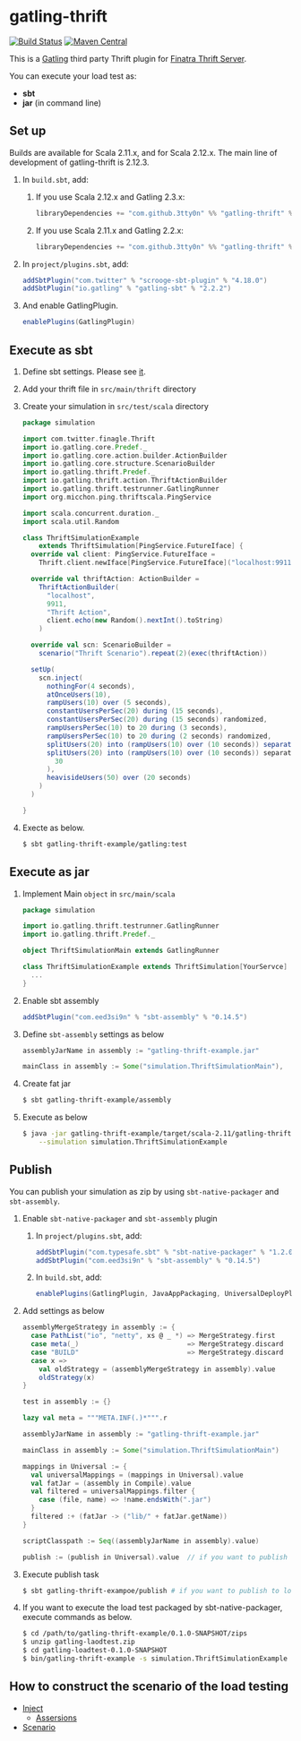 # gatling-thrift

[![Build Status](https://travis-ci.org/3tty0n/gatling-thrift.svg?branch=master)](https://travis-ci.org/3tty0n/gatling-thrift)
 [![Maven Central](https://maven-badges.herokuapp.com/maven-central/com.github.3tty0n/gatling-thrift_2.11/badge.svg)](https://maven-badges.herokuapp.com/maven-central/com.github.3tty0n/gatling-thrift_2.11)


This is a [Gatling](http://gatling.io/) third party Thrift plugin for [Finatra Thrift Server](https://twitter.github.io/finatra/user-guide/thrift/server.html).

You can execute your load test as:
 - **sbt**
 - **jar** (in command line)

## Set up

Builds are available for Scala 2.11.x, and for Scala 2.12.x. The main line of development of gatling-thrift is 2.12.3.

1. In `build.sbt`, add:
    1. If you use Scala 2.12.x and Gatling 2.3.x:
       ```scala
       libraryDependencies += "com.github.3tty0n" %% "gatling-thrift" % "0.2.0"
       ```
      
    1. If you use Scala 2.11.x and Gatling 2.2.x:
       ```scala
       libraryDependencies += "com.github.3tty0n" %% "gatling-thrift" % "0.1.0"
       ```

1. In `project/plugins.sbt`, add:

    ```scala
    addSbtPlugin("com.twitter" % "scrooge-sbt-plugin" % "4.18.0")
    addSbtPlugin("io.gatling" % "gatling-sbt" % "2.2.2")
    ```

1. And enable GatlingPlugin.

    ``` scala
    enablePlugins(GatlingPlugin)
    ```

## Execute as sbt

1. Define sbt settings. Please see [it](https://github.com/3tty0n/gatling-thrift/blob/master/gatling-thrift-example/resources/build.sbt.sample).

1. Add your thrift file in `src/main/thrift` directory

1. Create your simulation in `src/test/scala` directory

    ``` scala
    package simulation

    import com.twitter.finagle.Thrift
    import io.gatling.core.Predef._
    import io.gatling.core.action.builder.ActionBuilder
    import io.gatling.core.structure.ScenarioBuilder
    import io.gatling.thrift.Predef._
    import io.gatling.thrift.action.ThriftActionBuilder
    import io.gatling.thrift.testrunner.GatlingRunner
    import org.micchon.ping.thriftscala.PingService

    import scala.concurrent.duration._
    import scala.util.Random

    class ThriftSimulationExample
        extends ThriftSimulation[PingService.FutureIface] {
      override val client: PingService.FutureIface =
        Thrift.client.newIface[PingService.FutureIface]("localhost:9911")

      override val thriftAction: ActionBuilder =
        ThriftActionBuilder(
          "localhost",
          9911,
          "Thrift Action",
          client.echo(new Random().nextInt().toString)
        )

      override val scn: ScenarioBuilder =
        scenario("Thrift Scenario").repeat(2)(exec(thriftAction))

      setUp(
        scn.inject(
          nothingFor(4 seconds),
          atOnceUsers(10),
          rampUsers(10) over (5 seconds),
          constantUsersPerSec(20) during (15 seconds),
          constantUsersPerSec(20) during (15 seconds) randomized,
          rampUsersPerSec(10) to 20 during (3 seconds),
          rampUsersPerSec(10) to 20 during (2 seconds) randomized,
          splitUsers(20) into (rampUsers(10) over (10 seconds)) separatedBy (10 seconds),
          splitUsers(20) into (rampUsers(10) over (10 seconds)) separatedBy atOnceUsers(
            30
          ),
          heavisideUsers(50) over (20 seconds)
        )
      )

    }
    ```

1. Execte as below.

    ``` bash
    $ sbt gatling-thrift-example/gatling:test
    ```

## Execute as jar

1. Implement Main `object` in `src/main/scala`

    ``` scala
    package simulation

    import io.gatling.thrift.testrunner.GatlingRunner
    import io.gatling.thrift.Predef._

    object ThriftSimulationMain extends GatlingRunner

    class ThriftSimulationExample extends ThriftSimulation[YourServce] {
      ...
    }
    ```

2. Enable sbt assembly

    ``` scala
    addSbtPlugin("com.eed3si9n" % "sbt-assembly" % "0.14.5")
    ```

3. Define `sbt-assembly` settings as below

    ``` scala
    assemblyJarName in assembly := "gatling-thrift-example.jar"

    mainClass in assembly := Some("simulation.ThriftSimulationMain"),
    ```

4. Create fat jar

    ``` bash
    $ sbt gatling-thrift-example/assembly
    ```

5. Execute as below

    ``` bash
    $ java -jar gatling-thrift-example/target/scala-2.11/gatling-thrift-example.jar \
        --simulation simulation.ThriftSimulationExample
    ```

## Publish

You can publish your simulation as zip by using `sbt-native-packager` and `sbt-assembly`.

1. Enable `sbt-native-packager` and `sbt-assembly` plugin
    1. In `project/plugins.sbt`, add:

        ```scala
        addSbtPlugin("com.typesafe.sbt" % "sbt-native-packager" % "1.2.0")
        addSbtPlugin("com.eed3si9n" % "sbt-assembly" % "0.14.5")
        ```

    1. In `build.sbt`, add:

          ```scala
          enablePlugins(GatlingPlugin, JavaAppPackaging, UniversalDeployPlugin)
          ```

1. Add settings as below

    ``` scala
    assemblyMergeStrategy in assembly := {
      case PathList("io", "netty", xs @ _ *) => MergeStrategy.first
      case meta(_)                           => MergeStrategy.discard
      case "BUILD"                           => MergeStrategy.discard
      case x =>
        val oldStrategy = (assemblyMergeStrategy in assembly).value
        oldStrategy(x)
    }

    test in assembly := {}

    lazy val meta = """META.INF(.)*""".r

    assemblyJarName in assembly := "gatling-thrift-example.jar"

    mainClass in assembly := Some("simulation.ThriftSimulationMain")

    mappings in Universal := {
      val universalMappings = (mappings in Universal).value
      val fatJar = (assembly in Compile).value
      val filtered = universalMappings.filter {
        case (file, name) => !name.endsWith(".jar")
      }
      filtered :+ (fatJar -> ("lib/" + fatJar.getName))
    }

    scriptClasspath := Seq((assemblyJarName in assembly).value)

    publish := (publish in Universal).value  // if you want to publish to local repository, add `publishLocal := (publish in Universal).value`
    ```

1. Execute publish task

    ```bash
    $ sbt gatling-thrift-exampoe/publish # if you want to publish to local repository, execute `sbt gatling-thrift-example/publishLocal`
    ```

1. If you want to execute the load test packaged by sbt-native-packager, execute commands as below.

    ```bash
    $ cd /path/to/gatling-thrift-example/0.1.0-SNAPSHOT/zips
    $ unzip gatling-laodtest.zip
    $ cd gatling-loadtest-0.1.0-SNAPSHOT
    $ bin/gatling-thrift-example -s simulation.ThriftSimulationExample
    ```

## How to construct the scenario of the load testing

- [Inject](http://gatling.io/docs/current/general/simulation_setup/)
  - [Assersions](http://gatling.io/docs/current/general/assertions/#assertions)
- [Scenario](http://gatling.io/docs/current/general/scenario/)
